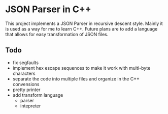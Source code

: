 # JSON Parser in C++

This project implements a JSON Parser in recursive descent style.
Mainly it is used as a way for me to learn C++. Future plans are
to add a language that allows for easy transformation of JSON
files.

## Todo

* fix segfaults
* implement hex escape sequences to make it work with multi-byte characters
* separate the code into multiple files and organize in the C++ convensions
* pretty printer
* add transform language
    * parser
    * intepreter